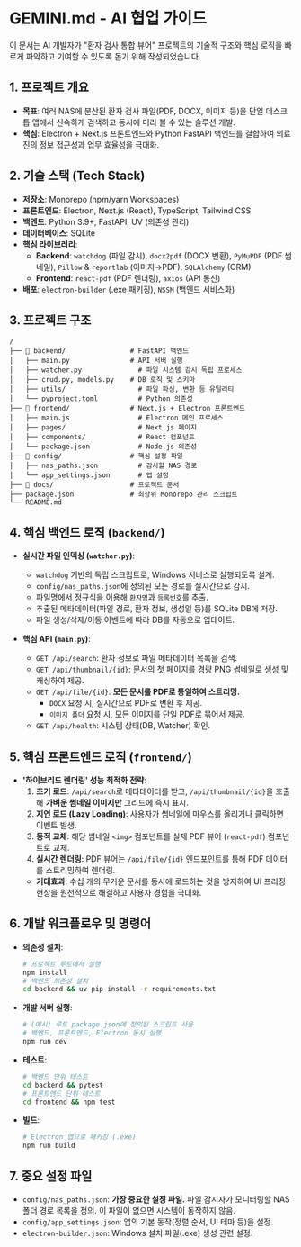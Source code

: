 # GEMINI.md - AI 협업 가이드

이 문서는 AI 개발자가 "환자 검사 통합 뷰어" 프로젝트의 기술적 구조와 핵심 로직을 빠르게 파악하고 기여할 수 있도록 돕기 위해 작성되었습니다.

## 1. 프로젝트 개요

- **목표**: 여러 NAS에 분산된 환자 검사 파일(PDF, DOCX, 이미지 등)을 단일 데스크톱 앱에서 신속하게 검색하고 동시에 미리 볼 수 있는 솔루션 개발.
- **핵심**: Electron + Next.js 프론트엔드와 Python FastAPI 백엔드를 결합하여 의료진의 정보 접근성과 업무 효율성을 극대화.

## 2. 기술 스택 (Tech Stack)

- **저장소**: Monorepo (npm/yarn Workspaces)
- **프론트엔드**: Electron, Next.js (React), TypeScript, Tailwind CSS
- **백엔드**: Python 3.9+, FastAPI, UV (의존성 관리)
- **데이터베이스**: SQLite
- **핵심 라이브러리**:
  - **Backend**: `watchdog` (파일 감시), `docx2pdf` (DOCX 변환), `PyMuPDF` (PDF 썸네일), `Pillow` & `reportlab` (이미지→PDF), `SQLAlchemy` (ORM)
  - **Frontend**: `react-pdf` (PDF 렌더링), `axios` (API 통신)
- **배포**: `electron-builder` (.exe 패키징), `NSSM` (백엔드 서비스화)

## 3. 프로젝트 구조

```
/
├── 📁 backend/                # FastAPI 백엔드
│   ├── main.py               # API 서버 실행
│   ├── watcher.py              # 파일 시스템 감시 독립 프로세스
│   ├── crud.py, models.py    # DB 로직 및 스키마
│   ├── utils/                  # 파일 파싱, 변환 등 유틸리티
│   └── pyproject.toml          # Python 의존성
├── 📁 frontend/               # Next.js + Electron 프론트엔드
│   ├── main.js                 # Electron 메인 프로세스
│   ├── pages/                  # Next.js 페이지
│   ├── components/             # React 컴포넌트
│   └── package.json            # Node.js 의존성
├── 📁 config/                 # 핵심 설정 파일
│   ├── nas_paths.json          # 감시할 NAS 경로
│   └── app_settings.json       # 앱 설정
├── 📁 docs/                   # 프로젝트 문서
├── package.json              # 최상위 Monorepo 관리 스크립트
└── README.md
```

## 4. 핵심 백엔드 로직 (`backend/`)

- **실시간 파일 인덱싱 (`watcher.py`)**:
  - `watchdog` 기반의 독립 스크립트로, Windows 서비스로 실행되도록 설계.
  - `config/nas_paths.json`에 정의된 모든 경로를 실시간으로 감시.
  - 파일명에서 정규식을 이용해 `환자명`과 `등록번호`를 추출.
  - 추출된 메타데이터(파일 경로, 환자 정보, 생성일 등)를 SQLite DB에 저장.
  - 파일 생성/삭제/이동 이벤트에 따라 DB를 자동으로 업데이트.

- **핵심 API (`main.py`)**:
  - `GET /api/search`: 환자 정보로 파일 메타데이터 목록을 검색.
  - `GET /api/thumbnail/{id}`: 문서의 첫 페이지를 경량 PNG 썸네일로 생성 및 캐싱하여 제공.
  - `GET /api/file/{id}`: **모든 문서를 PDF로 통일하여 스트리밍.**
    - `DOCX` 요청 시, 실시간으로 PDF로 변환 후 제공.
    - `이미지 폴더` 요청 시, 모든 이미지를 단일 PDF로 묶어서 제공.
  - `GET /api/health`: 시스템 상태(DB, Watcher) 확인.

## 5. 핵심 프론트엔드 로직 (`frontend/`)

- **'하이브리드 렌더링' 성능 최적화 전략**:
  1.  **초기 로드**: `/api/search`로 메타데이터를 받고, `/api/thumbnail/{id}`을 호출해 **가벼운 썸네일 이미지만** 그리드에 즉시 표시.
  2.  **지연 로드 (Lazy Loading)**: 사용자가 썸네일에 마우스를 올리거나 클릭하면 이벤트 발생.
  3.  **동적 교체**: 해당 썸네일 `<img>` 컴포넌트를 실제 PDF 뷰어 (`react-pdf`) 컴포넌트로 교체.
  4.  **실시간 렌더링**: PDF 뷰어는 `/api/file/{id}` 엔드포인트를 통해 PDF 데이터를 스트리밍하여 렌더링.
  - **기대효과**: 수십 개의 무거운 문서를 동시에 로드하는 것을 방지하여 UI 프리징 현상을 원천적으로 해결하고 사용자 경험을 극대화.

## 6. 개발 워크플로우 및 명령어

- **의존성 설치**:
  ```bash
  # 프로젝트 루트에서 실행
  npm install
  # 백엔드 의존성 설치
  cd backend && uv pip install -r requirements.txt
  ```

- **개발 서버 실행**:
  ```bash
  # (예시) 루트 package.json에 정의된 스크립트 사용
  # 백엔드, 프론트엔드, Electron 동시 실행
  npm run dev
  ```

- **테스트**:
  ```bash
  # 백엔드 단위 테스트
  cd backend && pytest
  # 프론트엔드 단위 테스트
  cd frontend && npm test
  ```

- **빌드**:
  ```bash
  # Electron 앱으로 패키징 (.exe)
  npm run build
  ```

## 7. 중요 설정 파일

- `config/nas_paths.json`: **가장 중요한 설정 파일.** 파일 감시자가 모니터링할 NAS 폴더 경로 목록을 정의. 이 파일이 없으면 시스템이 동작하지 않음.
- `config/app_settings.json`: 앱의 기본 동작(정렬 순서, UI 테마 등)을 설정.
- `electron-builder.json`: Windows 설치 파일(.exe) 생성 관련 설정.
